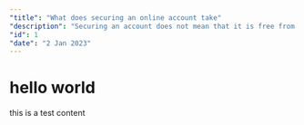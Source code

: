 ```yaml
---
"title": "What does securing an online account take"
"description": "Securing an account does not mean that it is free from getting hacked. What should you do to lower the risk of getting hacked to the lowest ?"
"id": 1
"date": "2 Jan 2023"
---
```

# hello world

this is a test content
